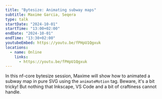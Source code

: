 ```yaml
---
title: "Bytesize: Animating subway maps"
subtitle: Maxime Garcia, Seqera
type: talk
startDate: "2024-10-01"
startTime: "13:00+02:00"
endDate: "2024-10-01"
endTime: "13:30+02:00"
youtubeEmbed: https://youtu.be/fPHpU1Qgxuk
locations:
  - name: Online
    links:
      - https://youtu.be/fPHpU1Qgxuk
---
```


In this nf-core bytesize session, Maxime will show how to animated a subway map in pure SVG using the `animateMotion` tag.
Beware, it's a bit tricky! But nothing that Inkscape, VS Code and a bit of craftiness cannot handle.
